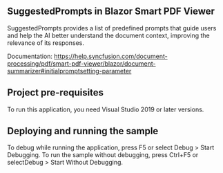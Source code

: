 ## SuggestedPrompts in Blazor Smart PDF Viewer
SuggestedPrompts provides a list of predefined prompts that guide users and help the AI better understand the document context, improving the relevance of its responses.

Documentation: https://help.syncfusion.com/document-processing/pdf/smart-pdf-viewer/blazor/document-summarizer#initialpromptsetting-parameter

## Project pre-requisites
To run this application, you need Visual Studio 2019 or later versions.

## Deploying and running the sample
To debug while running the application, press F5 or select Debug > Start Debugging. To run the sample without debugging, press Ctrl+F5 or selectDebug > Start Without Debugging.